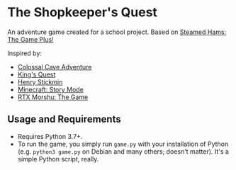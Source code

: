 # The Shopkeeper's Quest

An adventure game created for a school project.
Based on [Steamed Hams: The Game Plus!](https://github.com/SolidLamp/Steamed-Hams)

Inspired by:

- [Colossal Cave Adventure](https://en.wikipedia.org/wiki/Colossal_Cave_Adventure)
- [King's Quest](https://en.wikipedia.org/wiki/King%27s_Quest_I)
- [Henry Stickmin](https://simple.wikipedia.org/wiki/The_Henry_Stickmin_Collection)
- [Minecraft: Story Mode](https://en.wikipedia.org/wiki/Minecraft%3A_Story_Mode)
- [RTX Morshu: The Game](https://koshkamatew.itch.io/morshugame-demo)


## Usage and Requirements

- Requires Python 3.7+.
- To run the game, you simply run `game.py` with your installation of Python (e.g. `python3 game.py` on Debian and many others; doesn't matter). It's a simple Python script, really.
